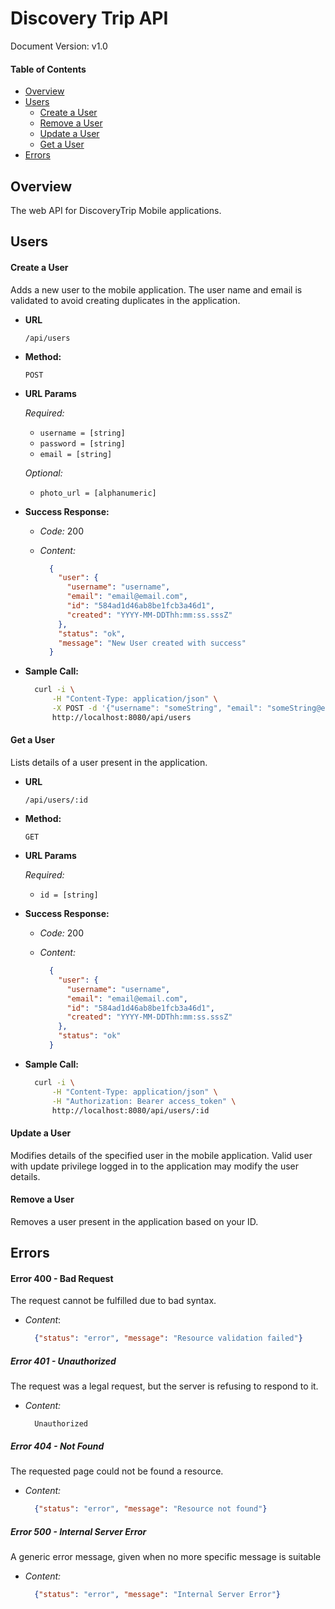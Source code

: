 # Discovery Trip API

Document Version: v1.0

#### Table of Contents

- [Overview](#overview)
- [Users](#users)
    - [Create a User](#create-a-user)
    - [Remove a User](#remove-a-user)
    - [Update a User](#update-a-user)
    - [Get a User](#get-a-user)
- [Errors](#errors)

## Overview

The web API for DiscoveryTrip Mobile applications.

## Users

#### **Create a User**

  Adds a new user to the mobile application. 
  The user name and email is validated to avoid creating duplicates in the application.

* **URL**

  `/api/users`

* **Method:**

   `POST`
  
* **URL Params**

   *Required:*
 
     * `username = [string]`
     * `password = [string]`
     * `email = [string]`

   *Optional:*
 
     * `photo_url = [alphanumeric]`

* **Success Response:**
  
  * *Code:* 200
  * *Content:*
    
    ```json
      {
        "user": {
          "username": "username",
          "email": "email@email.com",
          "id": "584ad1d46ab8be1fcb3a46d1",
          "created": "YYYY-MM-DDThh:mm:ss.sssZ"
        },
        "status": "ok",
        "message": "New User created with success"
      }
    ```
    
* **Sample Call:**

  ```bash
    curl -i \
        -H "Content-Type: application/json" \
        -X POST -d '{"username": "someString", "email": "someString@email.com", "password":"someString"}' \
        http://localhost:8080/api/users
  ```

#### **Get a User**

  Lists details of a user present in the application.

* **URL**

  `/api/users/:id`

* **Method:**

   `GET`
  
* **URL Params**

   *Required:*
 
     * `id = [string]`
    
* **Success Response:**
  
  * *Code:* 200
  * *Content:*
    
    ```json
      {
        "user": {
          "username": "username",
          "email": "email@email.com",
          "id": "584ad1d46ab8be1fcb3a46d1",
          "created": "YYYY-MM-DDThh:mm:ss.sssZ"
        },
        "status": "ok"
      }
    ```
* **Sample Call:**

  ```bash
    curl -i \
        -H "Content-Type: application/json" \
        -H "Authorization: Bearer access_token" \
        http://localhost:8080/api/users/:id
  ```

#### Update a User

  Modifies details of the specified user in the mobile application. 
  Valid user with update privilege logged in to the application may modify the user details.

#### Remove a User

  Removes a user present in the application based on your ID.
  
## Errors

#### Error 400 - Bad Request

The request cannot be fulfilled due to bad syntax.

  * *Content*: 
  
    ```json
      {"status": "error", "message": "Resource validation failed"}
    ```

##### Error 401 - Unauthorized

The request was a legal request, but the server is refusing to respond to it.

  * *Content:*
    ```
      Unauthorized
    ```

##### Error 404 - Not Found

The requested page could not be found a resource.

  * *Content:* 
  
    ```json
      {"status": "error", "message": "Resource not found"}
    ```
    
##### Error 500 - Internal Server Error 

A generic error message, given when no more specific message is suitable

  * *Content:*
  
    ```json
      {"status": "error", "message": "Internal Server Error"}
    ```